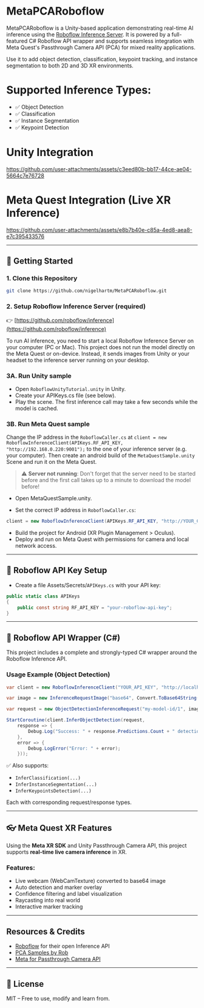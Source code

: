 ﻿# MetaPCARoboflow

MetaPCARoboflow is a Unity-based application demonstrating real-time AI inference using the [Roboflow Inference Server](https://github.com/roboflow/inference). It is powered by a full-featured C# Roboflow API wrapper and supports seamless integration with Meta Quest's Passthrough Camera API (PCA) for mixed reality applications.

Use it to add object detection, classification, keypoint tracking, and instance segmentation to both 2D and 3D XR environments.

# Supported Inference Types:
- ✅ Object Detection
- ✅ Classification
- ✅ Instance Segmentation
- ✅ Keypoint Detection

# Unity Integration



https://github.com/user-attachments/assets/c3eed80b-bb17-44ce-ae04-5664c7e76728



# Meta Quest Integration (Live XR Inference)



https://github.com/user-attachments/assets/e8b7b40e-c85a-4ed8-aea8-e7c395433576



---

## 🚀 Getting Started

### 1. Clone this Repository
```bash
git clone https://github.com/nigelhartm/MetaPCARoboflow.git
````

### 2. Setup Roboflow Inference Server (required)

👉 [https://github.com/roboflow/inference](https://github.com/roboflow/inference)

To run AI inference, you need to start a local Roboflow Inference Server on your computer (PC or Mac).
This project does not run the model directly on the Meta Quest or on-device. Instead, it sends images from Unity or your headset to the inference server running on your desktop.

### 3A. Run Unity sample

* Open `RoboflowUnityTutorial.unity` in Unity.
* Create your APIKeys.cs file (see below).
* Play the scene. The first inference call may take a few seconds while the model is cached.

### 3B. Run Meta Quest sample

Change the IP address in the `RoboflowCaller.cs` at `client = new RoboflowInferenceClient(APIKeys.RF_API_KEY, "http://192.168.0.220:9001");` to the one of your inference server (e.g. your computer).
Then create an android build of the `MetaQuestSample.unity` Scene and run it on the Meta Quest.

> :warning: **Server not running**: Don't forget that the server need to be started before and the first call takes up to a minute to download the model before!

* Open MetaQuestSample.unity.

* Set the correct IP address in `RoboflowCaller.cs`:

```csharp
client = new RoboflowInferenceClient(APIKeys.RF_API_KEY, "http://YOUR_COMPUTER_IP:9001");
```

* Build the project for Android (XR Plugin Management > Oculus).
* Deploy and run on Meta Quest with permissions for camera and local network access.

---

## 🔑 Roboflow API Key Setup

* Create a file Assets/Secrets/`APIKeys.cs` with your API key:

```csharp
public static class APIKeys
{
    public const string RF_API_KEY = "your-roboflow-api-key";
}
```

---

## 🧠 Roboflow API Wrapper (C#)

This project includes a complete and strongly-typed C# wrapper around the Roboflow Inference API.

### Usage Example (Object Detection)

```csharp
var client = new RoboflowInferenceClient("YOUR_API_KEY", "http://localhost:9001");

var image = new InferenceRequestImage("base64", Convert.ToBase64String(myTexture.EncodeToPNG()));

var request = new ObjectDetectionInferenceRequest("my-model-id/1", image);

StartCoroutine(client.InferObjectDetection(request, 
    response => {
        Debug.Log("Success: " + response.Predictions.Count + " detections");
    },
    error => {
        Debug.LogError("Error: " + error);
    }));
```

✅ Also supports:
* `InferClassification(...)`
* `InferInstanceSegmentation(...)`
* `InferKeypointsDetection(...)`

Each with corresponding request/response types.

---

## 👓 Meta Quest XR Features

Using the **Meta XR SDK** and Unity Passthrough Camera API, this project supports **real-time live camera inference** in XR.

### Features:
* Live webcam (WebCamTexture) converted to base64 image
* Auto detection and marker overlay
* Confidence filtering and label visualization
* Raycasting into real world
* Interactive marker tracking

---

## Resources & Credits

* [Roboflow](https://roboflow.com) for their open Inference API
* <a href="https://github.com/xrdevrob/QuestCameraKit" title="">PCA Samples by Rob</a><br>
* <a href="https://github.com/oculus-samples/Unity-PassthroughCameraApiSamples/" title="">Meta for Passthrough Camera API</a><br>

---

## 📄 License
MIT – Free to use, modify and learn from.
